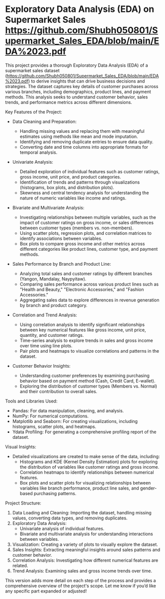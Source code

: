 
# Exploratory Data Analysis (EDA) on Supermarket Sales https://github.com/Shubh050801/Supermarket_Sales_EDA/blob/main/EDA%2023.pdf

This project provides a thorough Exploratory Data Analysis (EDA) of a supermarket sales dataset (https://github.com/Shubh050801/Supermarket_Sales_EDA/blob/main/EDA%2023.pdf) to derive insights that can drive business decisions and strategies. The dataset captures key details of customer purchases across various branches, including demographics, product lines, and payment methods. This analysis seeks to understand customer behavior, sales trends, and performance metrics across different dimensions.

 Key Features of the Project:
- Data Cleaning and Preparation:
  - Handling missing values and replacing them with meaningful estimates using methods like mean and mode imputation.
  - Identifying and removing duplicate entries to ensure data quality.
  - Converting date and time columns into appropriate formats for temporal analysis.
  
- Univariate Analysis:
  - Detailed exploration of individual features such as customer ratings, gross income, unit price, and product categories.
  - Identification of trends and patterns through visualizations (histograms, box plots, and distribution plots).
  - Skewness and central tendency analysis for understanding the nature of numeric variables like income and ratings.

- Bivariate and Multivariate Analysis:
  - Investigating relationships between multiple variables, such as the impact of customer ratings on gross income, or sales differences between customer types (members vs. non-members).
  - Using scatter plots, regression plots, and correlation matrices to identify associations between variables.
  - Box plots to compare gross income and other metrics across different categories like product lines, customer type, and payment methods.

- Sales Performance by Branch and Product Line:
  - Analyzing total sales and customer ratings by different branches (Yangon, Mandalay, Naypyitaw).
  - Comparing sales performance across various product lines such as "Health and Beauty," "Electronic Accessories," and "Fashion Accessories."
  - Aggregating sales data to explore differences in revenue generation by branch and product category.

- Correlation and Trend Analysis:
  - Using correlation analysis to identify significant relationships between key numerical features like gross income, unit price, quantity, and customer ratings.
  - Time-series analysis to explore trends in sales and gross income over time using line plots.
  - Pair plots and heatmaps to visualize correlations and patterns in the dataset.

- Customer Behavior Insights:
  - Understanding customer preferences by examining purchasing behavior based on payment method (Cash, Credit Card, E-wallet).
  - Exploring the distribution of customer types (Members vs. Normal) and their contribution to overall sales.

Tools and Libraries Used:
- Pandas: For data manipulation, cleaning, and analysis.
- NumPy: For numerical computations.
- Matplotlib and Seaborn: For creating visualizations, including histograms, scatter plots, and heatmaps.
- Ydata Profiling: For generating a comprehensive profiling report of the dataset.
  
Visual Insights:
- Detailed visualizations are created to make sense of the data, including:
  - Histograms and KDE (Kernel Density Estimation) plots for exploring the distribution of variables like customer ratings and gross income.
  - Correlation heatmaps to identify relationships between numerical features.
  - Box plots and scatter plots for visualizing relationships between variables like branch performance, product line sales, and gender-based purchasing patterns.

Project Structure:
1. Data Loading and Cleaning: Importing the dataset, handling missing values, converting data types, and removing duplicates.
2. Exploratory Data Analysis:
   - Univariate analysis of individual features.
   - Bivariate and multivariate analysis for understanding interactions between variables.
3. Visualization: Creating a variety of plots to visually explore the dataset.
4. Sales Insights: Extracting meaningful insights around sales patterns and customer behavior.
5. Correlation Analysis: Investigating how different numerical features are related.
6. Trend Analysis: Examining sales and gross income trends over time.


This version adds more detail on each step of the process and provides a comprehensive overview of the project's scope. Let me know if you’d like any specific part expanded or adjusted!
